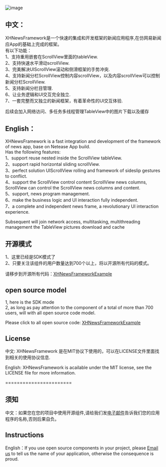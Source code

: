 ![image](https://github.com/JackTeam/XHNewsFrameworkExample/raw/master/Screenshots/XHNewsFrameworkExample.gif)

## 中文：   
XHNewsFramework是一个快速的集成和开发框架的新闻应用程序,在仿网易新闻应App的基础上完成的框架。   
有以下功能：             
1、支持重用嵌套在ScrollView里面的tableView.        
2、支持快速水平滑动scrollView.        
3、完美解决UIScrollView滚动和侧滑框架的手势冲突.        
4、支持新闻分栏ScrollView控制内容scrollView，以及内容scrollView可以控制新闻分栏ScrollView.        
5、支持新闻分栏目管理.        
6、让业务逻辑和UI交互完全独立.        
7、一套完整而又独立的新闻框架，有着革命性的UI交互体验.        

后续会加入网络访问、多任务多线程管理TableView中的图片下载以及缓存        


## English：    
XHNewsFramework is a fast integration and development of the framework of news app, base on Netease App build.       
Has the following features:       
1、support reuse nested inside the ScrollView tableView.       
2、support rapid horizontal sliding scrollView.       
3、perfect solution UIScrollView rolling and framework of sideslip gestures to conflict.       
4、support the ScrollView control content ScrollView news columns, ScrollView can control the ScrollView news columns and content.       
5、support, news program management.       
6、make the business logic and UI interaction fully independent.       
7、a complete and independent news frame, a revolutionary UI interaction experience.      
       
Subsequent will join network access, multitasking, multithreading management the TableView pictures download and cache              
## 开源模式     
1、这里已经是SDK模式了      
2、只要关注该组件的用户数量达到700个以上，将以开源所有代码的模式。    

请移步到开源所有代码：[XHNewsFrameworkExample](https://github.com/JackTeam/XHNewsFrameworkExample)      

## open source model
1, here is the SDK mode    
2, as long as pay attention to the component of a total of more than 700 users, will with all open source code model.   

Please click to all open source code: [XHNewsFrameworkExample](https://github.com/JackTeam/XHNewsFrameworkExample)     


## License

中文: XHNewsFramework 是在MIT协议下使用的，可以在LICENSE文件里面找到相关的使用协议信息.     

English: XHNewsFramework is acailable under the MIT license, see the LICENSE file for more information.     

=======================
## 须知       
中文：如果您在您的项目中使用开源组件,请给我们发[电子邮件](mailto:xhzengAIB@gmail.com?subject=From%20GitHub%20XHScreenCaptureSDKSimple)告诉我们您的应用程序的名称,否则后果自负。         

## Instructions
         
English：If you use open source components in your project, please [Email us](mailto:xhzengAIB@gmail.com?subject=From%20GitHub%20XHNewsFrameworkExample) to tell us the name of your application, otherwise the consequence is proud.

